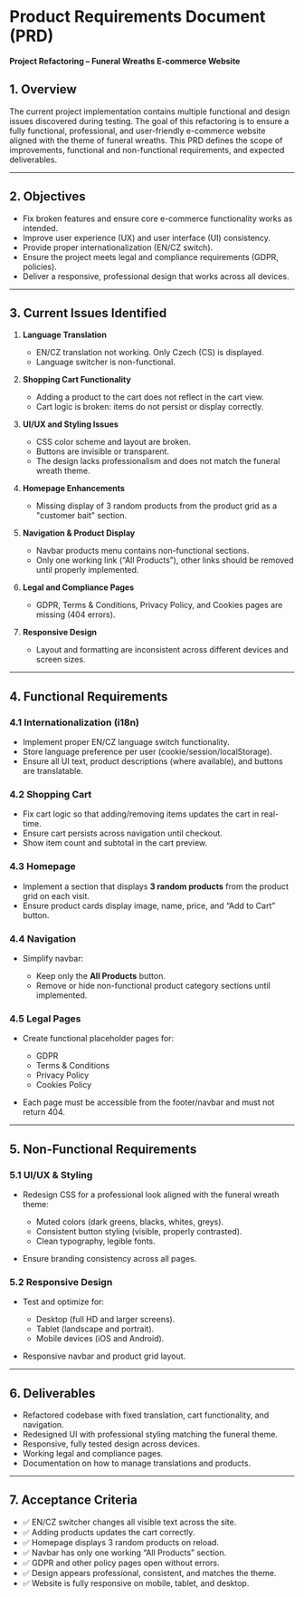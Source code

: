 # Product Requirements Document (PRD)

**Project Refactoring – Funeral Wreaths E-commerce Website**

## 1. Overview

The current project implementation contains multiple functional and design issues discovered during testing. The goal of this refactoring is to ensure a fully functional, professional, and user-friendly e-commerce website aligned with the theme of funeral wreaths. This PRD defines the scope of improvements, functional and non-functional requirements, and expected deliverables.

---

## 2. Objectives

* Fix broken features and ensure core e-commerce functionality works as intended.
* Improve user experience (UX) and user interface (UI) consistency.
* Provide proper internationalization (EN/CZ switch).
* Ensure the project meets legal and compliance requirements (GDPR, policies).
* Deliver a responsive, professional design that works across all devices.

---

## 3. Current Issues Identified

1. **Language Translation**

   * EN/CZ translation not working. Only Czech (CS) is displayed.
   * Language switcher is non-functional.

2. **Shopping Cart Functionality**

   * Adding a product to the cart does not reflect in the cart view.
   * Cart logic is broken: items do not persist or display correctly.

3. **UI/UX and Styling Issues**

   * CSS color scheme and layout are broken.
   * Buttons are invisible or transparent.
   * The design lacks professionalism and does not match the funeral wreath theme.

4. **Homepage Enhancements**

   * Missing display of 3 random products from the product grid as a "customer bait" section.

5. **Navigation & Product Display**

   * Navbar products menu contains non-functional sections.
   * Only one working link (“All Products”), other links should be removed until properly implemented.

6. **Legal and Compliance Pages**

   * GDPR, Terms & Conditions, Privacy Policy, and Cookies pages are missing (404 errors).

7. **Responsive Design**

   * Layout and formatting are inconsistent across different devices and screen sizes.

---

## 4. Functional Requirements

### 4.1 Internationalization (i18n)

* Implement proper EN/CZ language switch functionality.
* Store language preference per user (cookie/session/localStorage).
* Ensure all UI text, product descriptions (where available), and buttons are translatable.

### 4.2 Shopping Cart

* Fix cart logic so that adding/removing items updates the cart in real-time.
* Ensure cart persists across navigation until checkout.
* Show item count and subtotal in the cart preview.

### 4.3 Homepage

* Implement a section that displays **3 random products** from the product grid on each visit.
* Ensure product cards display image, name, price, and “Add to Cart” button.

### 4.4 Navigation

* Simplify navbar:

  * Keep only the **All Products** button.
  * Remove or hide non-functional product category sections until implemented.

### 4.5 Legal Pages

* Create functional placeholder pages for:

  * GDPR
  * Terms & Conditions
  * Privacy Policy
  * Cookies Policy
* Each page must be accessible from the footer/navbar and must not return 404.

---

## 5. Non-Functional Requirements

### 5.1 UI/UX & Styling

* Redesign CSS for a professional look aligned with the funeral wreath theme:

  * Muted colors (dark greens, blacks, whites, greys).
  * Consistent button styling (visible, properly contrasted).
  * Clean typography, legible fonts.
* Ensure branding consistency across all pages.

### 5.2 Responsive Design

* Test and optimize for:

  * Desktop (full HD and larger screens).
  * Tablet (landscape and portrait).
  * Mobile devices (iOS and Android).
* Responsive navbar and product grid layout.

---

## 6. Deliverables

* Refactored codebase with fixed translation, cart functionality, and navigation.
* Redesigned UI with professional styling matching the funeral theme.
* Responsive, fully tested design across devices.
* Working legal and compliance pages.
* Documentation on how to manage translations and products.

---

## 7. Acceptance Criteria

* ✅ EN/CZ switcher changes all visible text across the site.
* ✅ Adding products updates the cart correctly.
* ✅ Homepage displays 3 random products on reload.
* ✅ Navbar has only one working “All Products” section.
* ✅ GDPR and other policy pages open without errors.
* ✅ Design appears professional, consistent, and matches the theme.
* ✅ Website is fully responsive on mobile, tablet, and desktop.
